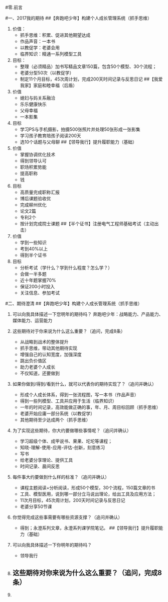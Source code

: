 #零.前言

#一、2017我的期待
##【奔跑吧少年】构建个人成长管理系统（抓手思维）
1. 价值：
    - 抓手思维：积累、促进其他期望达成
    - 作品声音：一本书
    - 以教促学：老婆会用
    - 临界知识：精通一系列模型工具
2. 目标：
    - 整理（必须精品）加书写精品文章150篇，包含50个模型、30个流程；
    - 老婆分型50次（以教促学）
    - 制定11个月目标，45次周计划，完成200天时间记录与反思日记
##【我爱我家】家庭和睦幸福（后盾）
1. 价值
    - 媳妇与妈关系融洽
    - 乐乐健康快乐
    - 父母幸福
    - 一本影集
2. 目标
    - 学习PS与手机摄影，拍摄500张照片并处理50张形成一张影集
    - 学习孩子教育陪孩子阅读200天
    - 选10个话题与父母聊
##【领导我行】提升履职能力（基础）
1. 价值
    - 掌握协调优化技术
    - 得到领导认可
    - 职场积累势能
    - 提高职称
    - 钱
2. 目标
    - 高质量完成职称汇报
    - 博后课题验收优
    - 完成柳州优化
    - 论文2篇
    - 专利2个
    - 按计划完成院士课题
##【半个证书】注册电气工程师基础考试（主动出击）
1. 价值
    - 学到一些知识
    - 考到40%以上
    - 得到半个证书
2. 目标
    - 分析考试（学什么？学到什么程度？怎么学？）
    - 会做一半多题
    - 近十年题掌握70%
    - 保证200小时投入
    - 关注信息、参加考试

#二、期待澄清
##【奔跑吧少年】构建个人成长管理系统（抓手思维）
1. 可以向我具体描述一下您明年的期待吗？
    奔跑吧少年：战略能力、产品能力、媒体能力、运营能力
2. 这些期待对于你来说为什么这么重要？（追问，完成8条）
    - 从战略到战术的整体提升
    - 抓手思维，带动其他期待实现
    - 增强自己的认知宽度，加强深度
    - 跳出负价值区
    - 助力老婆个人成长
    - 不仅知道，还要做到
3. 如果你做到/得到/看到什么，就可以代表你的期待实现了？（追问并确认）
    - 形成个人成长体系，得到一张流程图，写一本书（作品声音）
    - 得到一些列模型、工具并应用于生活（临界知识）
    - 一年的时间记录，高效能做正确的事，年、月、周目标回顾（抓手思维）
    - 老婆开始应庸一部分系统（以教促学）
    - 其他期待至少达成两个（抓手思维）
4. 为了实现这些期待，你大约要做哪些事情呢？（追问并确认）
    - 学习超级个体、成甲说书、果果、坨坨等课程；
    - 知晓-理解-使用-应用-评估-创新，刻意练习
    - 写书
    - 给老婆分享理论、提供工具
    - 时间记录、晨间反思
5. 每件事大约要做到什么样的标准？（追问并确认）
    - 课程主题阅读+分析阅读，形成50个模型，30个流程，150篇文章的书
    - 工具、模型医用，说到哪一部分立马说出理论，给出工具及应用方法；
    - 11次月目标，45次周计划，200天时间记录与反思日记
    - 老婆分享50节课
6. 你觉得完成这些事需要有哪些资源支撑？（追问并确认）
    - 得到；永澄系列文章，永澄系列课学院笔记。
##【领导我行】提升履职能力（基础）
1.  可以向我具体描述一下你明年的期待吗？
    - 领导我行
2. 这些期待对你来说为什么这么重要？（追问，完成8条）
    - 

2. 